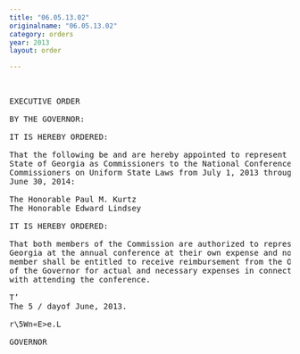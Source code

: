 ```yaml
---
title: "06.05.13.02"
originalname: "06.05.13.02"
category: orders
year: 2013
layout: order

---
```

<pre>
 

EXECUTIVE ORDER

BY THE GOVERNOR:

IT IS HEREBY ORDERED:

That the following be and are hereby appointed to represent the
State of Georgia as Commissioners to the National Conference of
Commissioners on Uniform State Laws from July 1, 2013 through
June 30, 2014:

The Honorable Paul M. Kurtz
The Honorable Edward Lindsey

IT IS HEREBY ORDERED:

That both members of the Commission are authorized to represent
Georgia at the annual conference at their own expense and no such
member shall be entitled to receive reimbursement from the Office
of the Governor for actual and necessary expenses in connection
with attending the conference.

T’
The 5 / dayof June, 2013.

r\5Wn«E>e.L

GOVERNOR

</pre>

